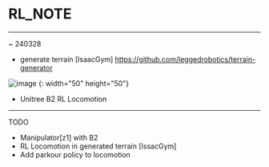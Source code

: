 # RL_NOTE

---
~ 240328
+ generate terrain [IsaacGym]  <https://github.com/leggedrobotics/terrain-generator>

![image](https://github.com/rlawlsdn1130/RL_NOTE/assets/88181153/9edb3527-d3b1-4659-a122-6e0a7a7ce3b8) {: width="50" height="50"}

+ Unitree B2 RL Locomotion

---
TODO
+ Manipulator[z1] with B2
+ RL Locomotion in generated terrain [IssacGym]
+ Add parkour policy to locomotion
